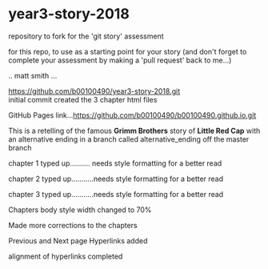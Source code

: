 # year3-story-2018
repository to fork for the 'git story' assessment

for this repo, to use as a starting point for your story
(and don't forget to complete your assessment by making a 'pull request' back to me...)

.. matt smith ...

https://github.com/b00100490/year3-story-2018.git<br>
initial commit created the 3 chapter html files<br>

GitHub Pages link...https://github.com/b00100490/b00100490.github.io.git

This is a retelling of the famous **Grimm Brothers** story of **Little Red Cap** with an alternative ending in a branch called alternative_ending off the master branch<br>


chapter 1 typed up.......... needs style formatting for a better read<br>

chapter 2 typed up...........needs style formatting for a better read<br>

chapter 3 typed up...........needs style formatting for a better read<br>

Chapters body style width changed to 70%

Made more corrections to the chapters

Previous and Next page Hyperlinks added

alignment of hyperlinks completed

